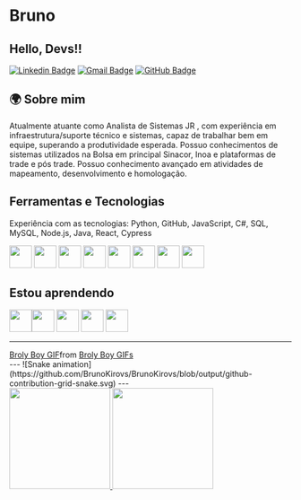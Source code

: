 # Bruno 

## Hello, Devs!!

[![Linkedin Badge](https://img.shields.io/badge/-LinkedIn-%230077B5?style=for-the-badge&logo=linkedin&logoColor=white)](https://www.linkedin.com/in/brunojuan/)
[![Gmail Badge](https://img.shields.io/badge/-Gmail-%23D44638?style=for-the-badge&logo=gmail&logoColor=white)](mailto:seuemail@gmail.com)
[![GitHub Badge](https://img.shields.io/badge/-GitHub-%23181717?style=for-the-badge&logo=github&logoColor=white)](https://github.com/BrunoKirovs)

## 🌍 **Sobre mim**

Atualmente atuante como Analista de Sistemas JR , com experiência em infraestrutura/suporte técnico e sistemas, capaz de trabalhar bem em equipe, superando a produtividade esperada. Possuo conhecimentos de sistemas utilizados na Bolsa em principal Sinacor, Inoa e plataformas de trade e pós trade. Possuo conhecimento avançado em atividades de mapeamento, desenvolvimento e homologação.

## Ferramentas e Tecnologias

Experiência com as tecnologias: Python, GitHub, JavaScript, C#, SQL, MySQL, Node.js, Java, React, Cypress

<img loading="lazy" src="https://cdn.jsdelivr.net/gh/devicons/devicon/icons/git/git-original.svg" width="40" height="40"/> <img loading="lazy" src="https://cdn.jsdelivr.net/gh/devicons/devicon@latest/icons/csharp/csharp-original.svg" width="40" height="40" />
<img loading="lazy" src="https://cdn.jsdelivr.net/gh/devicons/devicon@latest/icons/java/java-original.svg" width="40" height="40" />
<img loading="lazy" src="https://cdn.jsdelivr.net/gh/devicons/devicon@latest/icons/javascript/javascript-original.svg" width="40" height="40" />
<img loading="lazy" src="https://cdn.jsdelivr.net/gh/devicons/devicon@latest/icons/mysql/mysql-original.svg" width="40" height="40" />
<img loading="lazy" src="https://cdn.jsdelivr.net/gh/devicons/devicon@latest/icons/nodejs/nodejs-original-wordmark.svg" width="40" height="40" />
<img loading="lazy" src="https://cdn.jsdelivr.net/gh/devicons/devicon@latest/icons/react/react-original.svg" width="40" height="40" />
<img loading="lazy" src="https://cdn.jsdelivr.net/gh/devicons/devicon@latest/icons/python/python-original.svg" width="40" height="40" />

## Estou aprendendo
<img loading="lazy" src="https://cdn.jsdelivr.net/gh/devicons/devicon@latest/icons/cypressio/cypressio-original.svg" width="40" height="40" /><img loading="lazy" src="https://cdn.jsdelivr.net/gh/devicons/devicon@latest/icons/postgresql/postgresql-original-wordmark.svg" width="40" height="40"/>
<img loading="lazy" src="https://cdn.jsdelivr.net/gh/devicons/devicon@latest/icons/swagger/swagger-original.svg" width="40" height="40"/>
<img loading="lazy" src="https://cdn.jsdelivr.net/gh/devicons/devicon@latest/icons/docker/docker-original.svg" width="40" height="40" />
<img loading="lazy" src="https://cdn.jsdelivr.net/gh/devicons/devicon@latest/icons/selenium/selenium-original.svg" width="40" height="40" />
                                                                                             
---
<div class="tenor-gif-embed" data-postid="22108526" data-share-method="host" data-aspect-ratio="0.6" data-width="100%"><a href="https://tenor.com/view/broly-boy-broly-gif-22108526">Broly Boy GIF</a>from <a href="https://tenor.com/search/broly+boy-gifs">Broly Boy GIFs</a></div> <script type="text/javascript" async src="https://tenor.com/embed.js"></script>
---
![Snake animation](https://github.com/BrunoKirovs/BrunoKirovs/blob/output/github-contribution-grid-snake.svg)
---
<div>
<a href="https://github.com/BrunoKirovs">
<img loading="lazy" height="180em" src="https://github-readme-stats.vercel.app/api/top-langs/?username=BrunoKirovs&layout=compact&langs_count=7&theme=dracula"/>
<img loading="lazy" height="180em" src="https://github-readme-stats.vercel.app/api?username=BrunoKirovs&show_icons=true&theme=dracula&include_all_commits=true&count_private=true"/>
</div>
